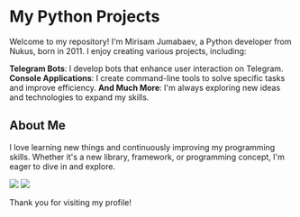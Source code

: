 # My Python Projects

Welcome to my repository! I'm Mirisam Jumabaev, a Python developer from Nukus, born in 2011. I enjoy creating various projects, including:

**Telegram Bots**: I develop bots that enhance user interaction on Telegram.
**Console Applications**: I create command-line tools to solve specific tasks and improve efficiency.
**And Much More**: I'm always exploring new ideas and technologies to expand my skills.

## About Me

I love learning new things and continuously improving my programming skills. Whether it's a new library, framework, or programming concept, I'm eager to dive in and explore.


[<a href="https://iconscout.com/icons/instagram" class="text-underline font-size-sm" target="_blank"></a>](https://www.instagram.com/mrxlsw) [<img src="https://img.icons8.com/material-outlined/24/000000/telegram-app.png"/>](https://t.me/mrxlsw_world) [<img src="https://img.icons8.com/material-outlined/24/000000/github.png"/>](https://github.com/mrxlsw) 

Thank you for visiting my profile!
